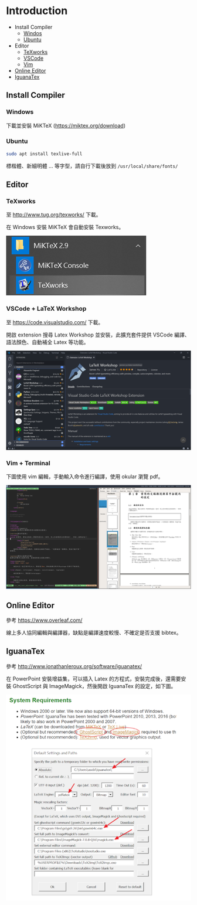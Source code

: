 # Introduction

- Install Compiler
    - [Windos](#Windows)
    - [Ubuntu](#Ubuntu)
- Editor
    - [TeXworks](#TeXworks)
    - [VSCode](#VSCode-LaTex-Workshop)
    - [Vim](#Vim-Terminal)
- [Online Editor](#Online-Editor)
- [IguanaTex](#IguanaTex)

## Install Compiler

### Windows

下載並安裝 MiKTeX (https://miktex.org/download)

### Ubuntu

```bash
sudo apt install texlive-full
```

標楷體、新細明體 ... 等字型，請自行下載後放到 ```/usr/local/share/fonts/```


## Editor

### TeXworks

至 http://www.tug.org/texworks/ 下載。

在 Windows 安裝 MiKTeX 會自動安裝 Texworks。

![Intro-texworks](./pics/Intro-texworks.png)

### VSCode + LaTeX Workshop

至 https://code.visualstudio.com/ 下載。

開啟 extension 搜尋 Latex Workshop 並安裝，此擴充套件提供 VSCode 編譯、語法顏色、自動補全 Latex 等功能。

![Intro-vscode](./pics/Intro-vscode.png)

### Vim + Terminal

下圖使用 vim 編輯，手動輸入命令進行編譯，使用 okular 瀏覽 pdf。

![Intro-vscode](./pics/Intro-vim.png)

## Online Editor

參考 https://www.overleaf.com/

線上多人協同編輯與編譯器，缺點是編譯速度較慢、不確定是否支援 bibtex。

## IguanaTex

參考 http://www.jonathanleroux.org/software/iguanatex/

在 PowerPoint 安裝增益集，可以插入 Latex 的方程式，安裝完成後，還需要安裝 GhostScript 與 ImageMagick，然後開啟 IguanaTex 的設定，如下圖。

![Intro-iguanatex](./pics/Intro-iguanatex.png)
